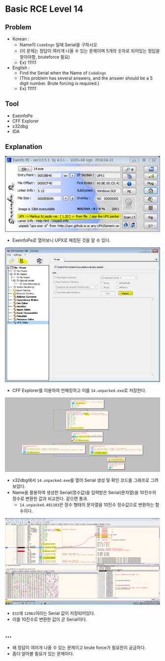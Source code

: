 # Basic RCE Level 14

## Problem
* Korean : 
	- Name이 `CodeEngn` 일때 Serial을 구하시오 
	- (이 문제는 정답이 여러개 나올 수 있는 문제이며 5개의 숫자로 되어있는 정답을 찾아야함, bruteforce 필요) 
	- Ex) 11111 
* English : 
	- Find the Serial when the Name of `CodeEngn` 
	- (This problem has several answers, and the answer should be a 5 digit number. Brute forcing is required.) 
	- Ex) 11111 

## Tool
* ExeinfoPe
* CFF Explorer
* x32dbg
* IDA

## Explanation
![](./1.PNG?raw=true)
* ExeinfoPe로 열어보니 UPX로 패킹된 것을 알 수 있다.

![](./2.PNG?raw=true)
* CFF Explorer를 이용하여 언패킹하고 이를 `14.unpacked.exe`로 저장한다.

![](./3.PNG?raw=true)
* x32dbg에서 `14.unpacked.exe`를 열어 Serial 생성 및 확인 코드를 그래프로 그려보았다.
* Name을 활용하여 생성한 Serial(정수값)을 입력받은 Serial(문자열)을 10진수의 정수로 변환한 값과 비교한다. 같으면 통과.
	- `14.unpacked.401383`은 정수 형태의 문자열을 10진수 정수값으로 변환하는 함수이다.

![](./4.PNG?raw=true)
* `ESI`에 `129A1`이라는 Serial 값이 저장되어있다.
* 이를 10진수로 변환한 값이 곧 Serial이다.

## ...
* 왜 정답이 여러개 나올 수 있는 문제이고 brute force가 필요한지 궁금하다.
* 좀더 알아볼 필요가 있는 문제이다.